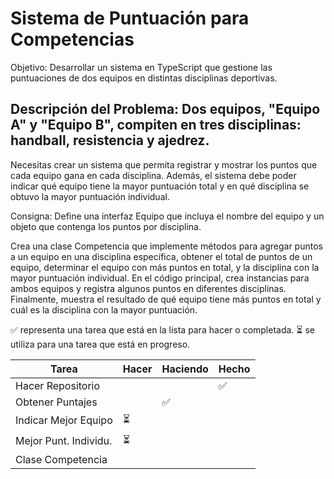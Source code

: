 # Sistema de Puntuación para Competencias
Objetivo: Desarrollar un sistema en TypeScript que gestione las puntuaciones de dos equipos en distintas disciplinas deportivas.

## Descripción del Problema: Dos equipos, "Equipo A" y "Equipo B", compiten en tres disciplinas: handball, resistencia y ajedrez. 

Necesitas crear un sistema que permita registrar y mostrar los puntos que cada equipo gana en cada disciplina. Además, el sistema debe poder indicar qué equipo tiene la mayor puntuación total y en qué disciplina se obtuvo la mayor puntuación individual.

Consigna: Define una interfaz Equipo que incluya el nombre del equipo y un objeto que contenga los puntos por disciplina.

Crea una clase Competencia que implemente métodos para agregar puntos a un equipo en una disciplina específica, obtener el total de puntos de un equipo, determinar el equipo con más puntos en total, y la disciplina con la mayor puntuación individual.
En el código principal, crea instancias para ambos equipos y registra algunos puntos en diferentes disciplinas. Finalmente, muestra el resultado de qué equipo tiene más puntos en total y cuál es la disciplina con la mayor puntuación.

:white_check_mark: representa una tarea que está en la lista para hacer o completada.
:hourglass_flowing_sand: se utiliza para una tarea que está en progreso.

| **Tarea**            | **Hacer**            | **Haciendo**          | **Hecho**             |
|----------------------|----------------------|-----------------------|-----------------------|
| Hacer Repositorio    |                      |                       | :white_check_mark:    |
| Obtener Puntajes     |                      | :white_check_mark:    |                       |
| Indicar Mejor Equipo |:hourglass_flowing_sand:|                     |                       |
| Mejor Punt. Individu.|:hourglass_flowing_sand:                      |                       |
| Clase Competencia    |                      |                       |                       |
